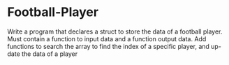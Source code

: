 # Football-Player
Write a program that declares a struct to store the data of a football player. Must contain a function to input data and a function output data. Add functions to search the array to find the index of a specific player, and up-date the data of a player
